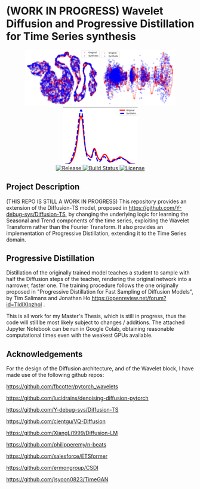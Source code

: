 # (WORK IN PROGRESS) Wavelet Diffusion and Progressive Distillation for Time Series synthesis 

<div align="center">
  <img src="Assets/tsne.png" alt="Image 1" width="200">
  <img src="Assets/pca.png" alt="Image 2" width="200">
  <img src="Assets/kernel.png" alt="Image 3" width="200">
</div>

<div align="center">
  <a href="https://github.com/LucaGeminiani00/Diffusion-Distillation-WL/releases">
    <img src="https://img.shields.io/github/v/release/LucaGeminiani00/Diffusion-Distillation-WL" alt="Release">
  </a>
  <a href="https://github.com/LucaGeminiani00/Diffusion-Distillation-WL/actions">
    <img src="https://img.shields.io/github/actions/workflow/status/LucaGeminiani00/Diffusion-Distillation-WL/build.yml" alt="Build Status">
  </a>
  <a href="https://github.com/LucaGeminiani00/Diffusion-Distillation-WL/blob/main/LICENSE">
    <img src="https://img.shields.io/github/license/LucaGeminiani00/Diffusion-Distillation-WL" alt="License">
  </a>
</div>


## Project Description 

(THIS REPO IS STILL A WORK IN PROGRESS) This repository provides an extension of the Diffusion-TS model, proposed in https://github.com/Y-debug-sys/Diffusion-TS, by changing the underlying logic for learning the Seasonal and Trend components of the time series, exploiting the Wavelet Transform rather than the Fourier Transform. 
It also provides an implementation of Progressive Distillation, extending it to the Time Series domain. 

## Progressive Distillation 
Distillation of the originally trained model teaches a student to sample with half the Diffusion steps of the teacher, rendering the original network into a narrower, faster one. The training procedure follows the one originally proposed in "Progressive Distillation for Fast Sampling of Diffusion Models", by Tim Salimans and Jonathan Ho https://openreview.net/forum?id=TIdIXIpzhoI . 

This is all work for my Master's Thesis, which is still in progress, thus the code will still be most likely subject to changes / additions. The attached Jupyter Notebook can be run in Google Colab, obtaining reasonable computational times even with the weakest GPUs available. 
## Acknowledgements

For the design of the Diffusion architecture, and of the Wavelet block, I have made use of the following github repos:

https://github.com/fbcotter/pytorch_wavelets

https://github.com/lucidrains/denoising-diffusion-pytorch

https://github.com/Y-debug-sys/Diffusion-TS

https://github.com/cientgu/VQ-Diffusion

https://github.com/XiangLi1999/Diffusion-LM

https://github.com/philipperemy/n-beats

https://github.com/salesforce/ETSformer

https://github.com/ermongroup/CSDI

https://github.com/jsyoon0823/TimeGAN
